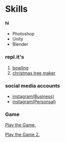 # Skills

<h4>hi </h4>

- Photoshop
- Unity
- Blender

### repl.it's
1. [bowling](https://repl.it/@BayleyEvason/vibe-checker)
2. [christmas tree maker](https://repl.it/@BayleyEvason/Christmas-for-boomers)

### social media accounts

- [instagram(Business)](https://www.instagram.com/)
- [instagram(Personsal)](https://www.instagram.com/)


### Game 
<a href="game.html">Play the Game.</a>

<a href="game2.html">Play the Game 2.</a>



